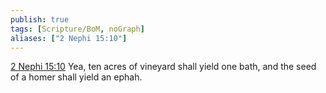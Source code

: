 ```yaml
---
publish: true
tags: [Scripture/BoM, noGraph]
aliases: ["2 Nephi 15:10"]
---
```

[2 Nephi 15:10](https://churchofjesuschrist.org/study/scriptures/bofm/2-ne/15?lang=eng&id=p10#p10) Yea, ten acres of vineyard shall yield one bath, and the seed of a homer shall yield an ephah.
